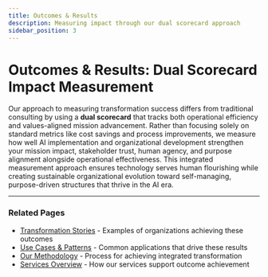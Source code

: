 ```yaml
---
title: Outcomes & Results
description: Measuring impact through our dual scorecard approach
sidebar_position: 3
---
```


# Outcomes & Results: Dual Scorecard Impact Measurement

Our approach to measuring transformation success differs from traditional consulting by using a **dual scorecard** that tracks both operational efficiency and values-aligned mission advancement. Rather than focusing solely on standard metrics like cost savings and process improvements, we measure how well AI implementation and organizational development strengthen your mission impact, stakeholder trust, human agency, and purpose alignment alongside operational effectiveness. This integrated measurement approach ensures technology serves human flourishing while creating sustainable organizational evolution toward self-managing, purpose-driven structures that thrive in the AI era.

---

### Related Pages
- [Transformation Stories](/docs/impact/transformation-stories) - Examples of organizations achieving these outcomes
- [Use Cases & Patterns](/docs/impact/use-cases-patterns) - Common applications that drive these results
- [Our Methodology](/docs/methodology/our-methodology) - Process for achieving integrated transformation
- [Services Overview](/docs/services/services-overview) - How our services support outcome achievement

<!-- 
## Content Removed in Streamlining:

1. **Specific percentage improvements and quantified metrics** - Removed detailed numbers like "50-70% reduction" and "15-25 hours weekly" that implied proven track record
2. **Detailed ROI analysis with specific investment breakdowns** - Removed comprehensive financial analysis with specific dollar amounts and ROI percentages
3. **Extensive specific organizational examples** - Reduced detailed case study references to basic application examples
4. **Comprehensive measurement frameworks** - Simplified detailed KPI tracking systems to essential measurement concepts
5. **Detailed governance improvement descriptions** - Condensed extensive organizational evolution details
6. **Extended cultural health indicators** - Simplified comprehensive culture assessment frameworks
7. **Regenerative impact indicators section** - Removed detailed environmental and social outcome measurements
8. **Complex success pattern analysis** - Simplified detailed pattern recognition frameworks
9. **Extensive stakeholder feedback integration processes** - Reduced to basic feedback concepts
10. **Detailed long-term impact measurement systems** - Simplified to essential sustainability indicators
11. **Separate sections for different outcome categories** - Consolidated related outcomes into fewer, broader sections
12. **Extended financial sustainability descriptions** - Simplified to core financial health indicators
13. **Detailed network and movement contribution frameworks** - Reduced to basic community benefit concepts
14. **Comprehensive leadership evolution descriptions** - Simplified to essential leadership and communication improvements

The removed content was primarily specific quantified results, detailed measurement frameworks, and comprehensive outcome tracking systems that would be more appropriate after establishing proven results across multiple client implementations.
-->